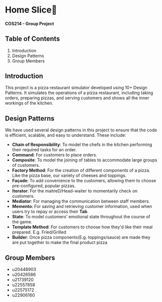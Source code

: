 # Home Slice🍕
#### COS214 - Group Project

## Table of Contents
1. Introduction
2. Design Patterns
3. Group Members

## Introduction
This project is a pizza restaurant simulator developed using 10+ Design Patterns. It simulates the operations of a pizza restaurant, including taking orders, preparing pizzas, and serving customers and shows all the inner workings  of the kitchen.

## Design Patterns
We have used several design patterns in this project to ensure that the code is efficient, scalable, and easy to understand. These include:
- **Chain of Responsibility**: To model the chefs in the kitchen performing their required tasks for an order.
- **Command**: For customers to place orders.
- **Composite**: To model the joining of tables to accommodate large groups of customers.
- **Factory Method**: For the creation of different components of a pizza. Like the pizza base, our variety of cheeses and toppings.
- **Façade**: To add convenience to the customers, allowing them to choose pre-configured, popular pizzas.
- **Iterator**: For the maitreD/Head-waiter to momentarily check on customers.
- **Mediator**: For managing the communication between staff members.
- **Memento**: For saving and retrieving customer information, used when users try to repay or access their **Tab**.
- **State**: To model customers' emotional state throughout the course of the game.
- **Template Method**: For customers to choose how they'd like their meal prepared. E.g. Fried/Grilled
- **Builder**: Once pizza components(E.g. toppings/sauce) are made they are put together to make the final product pizza
## Group Members
- u20448903
- u20426586
- u21739120
- u22557858
- u22575172
- u22906160
